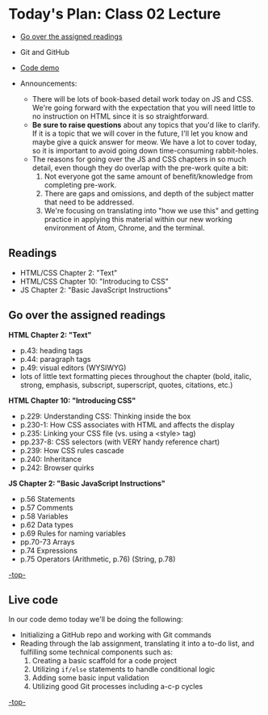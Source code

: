 <a id="top"></a>
# Today's Plan: Class 02 Lecture

- [Go over the assigned readings](#readings)

- Git and GitHub

- [Code demo](#code)

- Announcements:
  - There will be lots of book-based detail work today on JS and CSS. We're going forward with the expectation that you will need little to no instruction on HTML since it is so straightforward.
  - **Be sure to raise questions** about any topics that you'd like to clarify. If it is a topic that we will cover in the future, I'll let you know and maybe give a quick answer for meow. We have a lot to cover today, so it is important to avoid going down time-consuming rabbit-holes.
  - The reasons for going over the JS and CSS chapters in so much detail, even though they do overlap with the pre-work quite a bit:
    1. Not everyone got the same amount of benefit/knowledge from completing pre-work.
    2. There are gaps and omissions, and depth of the subject matter that need to be addressed.
    3. We're focusing on translating into "how we use this" and getting practice in applying this material within our new working environment of Atom, Chrome, and the terminal.

## Readings

- HTML/CSS Chapter 2: "Text"
- HTML/CSS Chapter 10: "Introducing to CSS"
- JS Chapter 2: "Basic JavaScript Instructions"

<a id="readings"></a>
## Go over the assigned readings

**HTML Chapter 2: "Text"**

- p.43: heading tags
- p.44: paragraph tags
- p.49: visual editors (WYSIWYG)
- lots of little text formatting pieces throughout the chapter (bold, italic, strong, emphasis, subscript, superscript, quotes, citations, etc.)

**HTML Chapter 10: "Introducing CSS"**

- p.229: Understanding CSS: Thinking inside the box
- p.230-1: How CSS associates with HTML and affects the display
- p.235: Linking your CSS file (vs. using a \<style> tag)
- pp.237-8: CSS selectors (with VERY handy reference chart)
- p.239: How CSS rules cascade
- p.240: Inheritance
- p.242: Browser quirks

**JS Chapter 2: "Basic JavaScript Instructions"**

- p.56 	Statements
- p.57 	Comments
- p.58 	Variables
- p.62 	Data types
- p.69 	Rules for naming variables
- pp.70-73 	Arrays
- p.74 	Expressions
- p.75 	Operators (Arithmetic, p.76) (String, p.78)

[-top-](#top)

<a id="code"></a>
## Live code

In our code demo today we'll be doing the following:
- Initializing a GitHub repo and working with Git commands
- Reading through the lab assignment, translating it into a to-do list, and fulfilling some technical components such as:
  1. Creating a basic scaffold for a code project
  2. Utilizing `if/else` statements to handle conditional logic
  3. Adding some basic input validation
  4. Utilizing good Git processes including a-c-p cycles

[-top-](#top)
